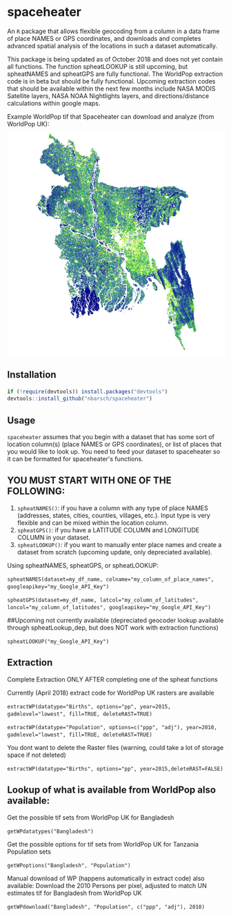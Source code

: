 # spaceheater

An `R` package that allows flexible geocoding from a column in a data frame of place NAMES or GPS coordinates, and downloads and completes advanced spatial analysis of the locations in such a dataset automatically. 

This package is being updated as of October 2018 and does not yet contain all functions. The function spheatLOOKUP is still upcoming, but spheatNAMES and spheatGPS are fully functional.  The WorldPop extraction code is in beta but should be fully functional.  Upcoming extraction codes that should be available within the next few months include NASA MODIS Satellite layers, NASA NOAA Nightlights layers, and directions/distance calculations within google maps. 

Example WorldPop tif that Spaceheater can download and analyze (from WorldPop UK):

![Data](/SpaceheaterExampleBangladesh.png?raw=true "Spaceheater Data")

## Installation

```r
if (!require(devtools)) install.packages("devtools")
devtools::install_github("nbarsch/spaceheater")
```

## Usage

```spaceheater``` assumes that you begin with a dataset that has some sort of location column(s) (place NAMES or GPS coordinates), or list of places that you would like to look up. You need to feed your dataset to spaceheater so it can be formatted for spaceheater's functions. 

## YOU MUST START WITH ONE OF THE FOLLOWING:
1. ```spheatNAMES()```: if you have a column with any type of place NAMES (addresses, states, cities, counties, villages, etc.).  Input type is very flexible and can be mixed within the location column. 
2. ```spheatGPS()```: if you have a LATITUDE COLUMN and LONGITUDE COLUMN in your dataset.
3. ```spheatLOOKUP()```: if you want to manually enter place names and create a dataset from scratch (upcoming update, only depreciated available).

Using spheatNAMES, spheatGPS, or spheatLOOKUP:

```spheatNAMES(dataset=my_df_name, colname="my_column_of_place_names", googleapikey="my_Google_API_Key")```

```spheatGPS(dataset=my_df_name, latcol="my_column_of_latitudes", loncol="my_column_of_latitudes", googleapikey="my_Google_API_Key")```

##Upcoming not currently available (depreciated geocoder lookup available through spheatLookup_dep, but does NOT work with extraction functions)

```spheatLOOKUP("my_Google_API_Key")```


## Extraction

Complete Extraction ONLY AFTER completing one of the spheat functions

Currently (April 2018) extract code for WorldPop UK rasters are available

```extractWP(datatype="Births", options="pp", year=2015, gadmlevel="lowest", fill=TRUE, deleteRAST=TRUE)```

```extractWP(datatype="Population", options=c("ppp", "adj"), year=2010, gadmlevel="lowest", fill=TRUE, deleteRAST=TRUE)```

You dont want to delete the Raster files (warning, could take a lot of storage space if not deleted)

```extractWP(datatype="Births", options="pp", year=2015,deleteRAST=FALSE)```


## Lookup of what is available from WorldPop also available:

Get the possible tif sets from WorldPop UK for Bangladesh

```getWPdatatypes("Bangladesh")```

Get the possible options for tif sets from WorldPop UK for Tanzania Population sets

```getWPoptions("Bangladesh", "Population")```

Manual download of WP (happens automatically in extract code) also available:
Download the 2010 Persons per pixel, adjusted to match UN estimates tif for Bangladesh from WorldPop UK

```getWPdownload("Bangladesh", "Population", c("ppp", "adj"), 2010)```







